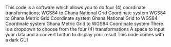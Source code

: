 This code is a software which allows you to do four (4) coordinate transformations;
WGS84 to Ghana National Grid Coordinate system
WGS84 to Ghana Metric Grid Coordinate system
Ghana National Grid to WGS84 Coordinate system
Ghana Metric Grid to WGS84 Coordinate system
There is a dropdown to choose from the four (4) transformations 
A space to input your data and a convert button to display your result
This code comes with a dark GUI
